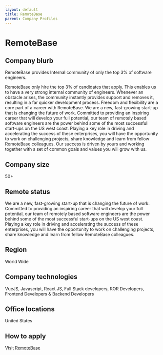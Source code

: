 ```yaml
---
layout: default
title: RemoteBase
parent: Company Profiles
---
```


# RemoteBase

## Company blurb

RemoteBase provides Internal community of only the top 3% of software engineers.

RemoteBase only hire the top 3% of candidates that apply. This enables us to have a very strong internal community of engineers. Whenever an obstacle arises, the community instantly provides support and removes it, resulting in a far quicker development process. Freedom and flexibility are a core part of a career with RemoteBase. We are a new, fast-growing start-up that is changing the future of work. Committed to providing an inspiring career that will develop your full potential, our team of remotely based software engineers are the power behind some of the most successful start-ups on the US west coast. Playing a key role in driving and accelerating the success of these enterprises, you will have the opportunity to work on challenging projects, share knowledge and learn from fellow RemoteBase colleagues. Our success is driven by yours and working together with a set of common goals and values you will grow with us.

## Company size

50+

## Remote status

We are a new, fast-growing start-up that is changing the future of work. Committed to providing an inspiring career that will develop your full potential, our team of remotely based software engineers are the power behind some of the most successful start-ups on the US west coast. Playing a key role in driving and accelerating the success of these enterprises, you will have the opportunity to work on challenging projects, share knowledge and learn from fellow RemoteBase colleagues. 

## Region

World Wide

## Company technologies

VueJS, Javascript, React JS, Full Stack developers, ROR Developers, Frontend Developers & Backend Developers

## Office locations

United States

## How to apply

Visit [RemoteBase](https://apply.workable.com/remotebase/)
